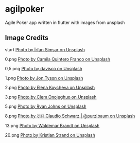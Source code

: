 # agilpoker

Agile Poker app written in flutter with images from unsplash

## Image Credits

start
[Photo by İrfan Simsar on Unsplash](https://unsplash.com/@irfansimsar)

0.png
[Photo by Camila Quintero Franco on Unsplash](https://unsplash.com/@quinterocamilaa)

0,5.png
[Photo by davisco on Unsplash](https://unsplash.com/@codytdavis)

1.png
[Photo by Jon Tyson on Unsplash](https://unsplash.com/@jontyson)

2.png
[Photo by Elena Koycheva on Unsplash](https://unsplash.com/@lenneek)

3.png
[Photo by Clem Onojeghuo on Unsplash](https://unsplash.com/@clemono2)

5.png
[Photo by Ryan Johns on Unsplash](https://unsplash.com/@ryanjohns)

8.png
[Photo by 🇨🇭 Claudio Schwarz | @purzlbaum on Unsplash](https://unsplash.com/@purzlbaum)

13.png
[Photo by Waldemar Brandt on Unsplash](https://unsplash.com/@waldemarbrandt67w)

20.png
[Photo by Kristian Strand on Unsplash](https://unsplash.com/@kristianstrand)